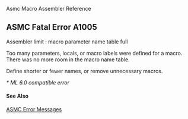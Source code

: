 Asmc Macro Assembler Reference

## ASMC Fatal Error A1005

Assembler limit : macro parameter name table full

Too many parameters, locals, or macro labels were defined for a macro. There was no more room in the macro name table.

Define shorter or fewer names, or remove unnecessary macros.

_* ML 6.0 compatible error_

#### See Also

[ASMC Error Messages](readme.md)